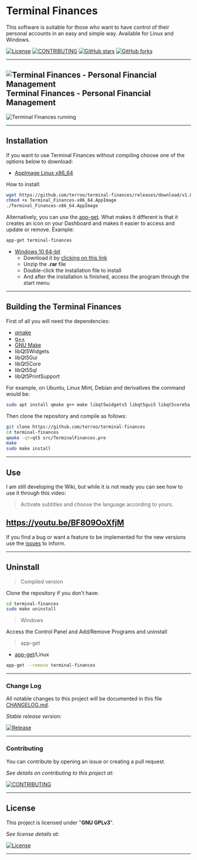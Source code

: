 # Terminal Finances

This software is suitable for those who want to have control of their personal accounts in an easy and simple way. Available for Linux and Windows.

<!-- Badges section here. -->
[![License][license-img]][license-ln]
[![CONTRIBUTING][contributing-img]][contributing-ln]
[![GitHub stars][github-stars-img]][github-stars-ln]
[![GitHub forks][github-forks-img]][github-forks-ln]

---

## ![Terminal Finances - Personal Financial Management](terminal-finances.png) Terminal Finances - Personal Financial Management

![Terminal Finances running](screenshot.png)

---

## Installation

If you want to use Terminal Finances without compiling choose one of the options below to download:

- [AppImage Linux x86_64](https://github.com/terroo/terminal-finances/releases/download/v1.0.0/Terminal_Finances-x86_64.AppImage)

How to install:

```sh
wget https://github.com/terroo/terminal-finances/releases/download/v1.0.0/Terminal_Finances-x86_64.AppImage
chmod +x Terminal_Finances-x86_64.AppImage
./Terminal_Finances-x86_64.AppImage
```

Alternatively, you can use the [app-get](https://github.com/terroo/app-get). What makes it different is that it creates an icon on your Dashboard and makes it easier to access and update or remove. Example:

```sh
app-get terminal-finances
```

- [Windows 10 64-bit](https://github.com/terroo/terminal-finances/releases/download/v1.0.0/TerminalFinances_installer_Win10_64.rar)
  - Download it by [clicking on this link](https://github.com/terroo/terminal-finances/releases/download/v1.0.0/TerminalFinances_installer_Win10_64.rar)
  - Unzip the **.rar** file
  - Double-click the installation file to install
  - And after the installation is finished, access the program through the start menu

---

## Building the Terminal Finances

First of all you will need the dependencies:

- [qmake](https://en.wikipedia.org/wiki/Qmake)
- [g++](https://gcc.gnu.org/)
- [GNU Make](https://www.gnu.org/software/make/)
- libQt5Widgets
- libQt5Gui
- libQt5Core
- libQt5Sql
- libQt5PrintSupport

For example, on Ubuntu, Linux Mint, Debian and derivatives the command would be:

```sh
sudo apt install qmake g++ make libqt5widgets5 libqt5gui5 libqt5core5a libqt5sql libqt5printsupport5
```

Then clone the repository and compile as follows:

```sh
git clone https://github.com/terroo/terminal-finances
cd terminal-finances
qmake -qt=qt5 src/TerminalFinances.pro
make
sudo make install
```

---

## Use

I am still developing the Wiki, but while it is not ready you can see how to use it through this video:

> Activate subtitles and choose the language according to yours.

## <https://youtu.be/BF809OoXfjM>

If you find a bug or want a feature to be implemented for the new versions use the [issues](https://github.com/terroo/terminal-finances/issues) to inform.

---

## Uninstall

> Compiled version

Clone the repository if you don't have:

```sh
cd terminal-finances
sudo make uninstall
```

> Windows

Access the Control Panel and Add/Remove Programs and uninstall

> app-get

- [app-get](https://github.com/terroo/app-get)/Linux

```sh
app-get --remove terminal-finances
```

---

### Change Log

All notable changes to this project will be documented in this file [CHANGELOG.md][changelog-ln].

_Stable release version:_

[![Release][release-img]][release-ln]

---

### Contributing

You can contribute by opening an issue or creating a pull request.

_See details on contributing to this project at:_

[![CONTRIBUTING][contributing-img]][contributing-ln]

---

## License

This project is licensed under "**GNU GPLv3**".

_See license details at:_

[![License][license-img]][license-ln]

---

<!-- links -->
[changelog-ln]: CHANGELOG.md "Click here to open the file"
[contributing-img]: https://img.shields.io/badge/terminal_finances-CONTRIBUTE-orange.svg?style=flat-square
[contributing-ln]: CONTRIBUTING.md "Contribute to make this project even better"
[github-stars-img]: https://img.shields.io/github/stars/terroo/terminal-finances.svg?style=social&label=Star
[github-stars-ln]: https://github.com/terroo/terminal-finances/stargazers "See who likes this design = ]"
[github-forks-img]: https://img.shields.io/github/forks/terroo/terminal-finances.svg?style=social&label=Fork
[github-forks-ln]: https://github.com/terroo/terminal-finances/fork "Click to view Star details of this project"
[license-img]: https://img.shields.io/badge/license-GNU_GPLv3-blue.svg?style=flat-square
[license-ln]: LICENSE "GNU GPLv3"
[release-img]: https://img.shields.io/github/release/terroo/terminal-finances.svg?style=flat-square
[release-ln]: https://github.com/terroo/terminal-finances/releases "See all versions of this project"
